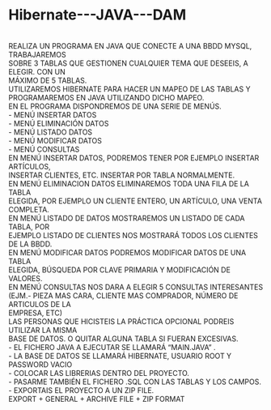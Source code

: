 # Hibernate---JAVA---DAM

<br/>REALIZA UN PROGRAMA EN JAVA QUE CONECTE A UNA BBDD MYSQL, TRABAJAREMOS
<br/>SOBRE 3 TABLAS QUE GESTIONEN CUALQUIER TEMA QUE DESEEIS, A ELEGIR. CON UN
<br/>MÁXIMO DE 5 TABLAS.
<br/>UTILIZAREMOS HIBERNATE PARA HACER UN MAPEO DE LAS TABLAS Y
<br/>PROGRAMAREMOS EN JAVA UTILIZANDO DICHO MAPEO.
<br/>EN EL PROGRAMA DISPONDREMOS DE UNA SERIE DE MENÚS.
<br/>- MENÚ INSERTAR DATOS
<br/>- MENÚ ELIMINACIÓN DATOS
<br/>- MENÚ LISTADO DATOS
<br/>- MENÚ MODIFICAR DATOS
<br/>- MENÚ CONSULTAS
<br/>EN MENÚ INSERTAR DATOS, PODREMOS TENER POR EJEMPLO INSERTAR ARTÍCULOS,
<br/>INSERTAR CLIENTES, ETC. INSERTAR POR TABLA NORMALMENTE.
<br/>EN MENÚ ELIMINACION DATOS ELIMINAREMOS TODA UNA FILA DE LA TABLA
<br/>ELEGIDA, POR EJEMPLO UN CLIENTE ENTERO, UN ARTÍCULO, UNA VENTA COMPLETA.
<br/>EN MENÚ LISTADO DE DATOS MOSTRAREMOS UN LISTADO DE CADA TABLA, POR
<br/>EJEMPLO LISTADO DE CLIENTES NOS MOSTRARÁ TODOS LOS CLIENTES DE LA BBDD.
<br/>EN MENÚ MODIFICAR DATOS PODREMOS MODIFICAR DATOS DE UNA TABLA
<br/>ELEGIDA, BÚSQUEDA POR CLAVE PRIMARIA Y MODIFICACIÓN DE VALORES.
<br/>EN MENÚ CONSULTAS NOS DARA A ELEGIR 5 CONSULTAS INTERESANTES
<br/>(EJM.- PIEZA MAS CARA, CLIENTE MAS COMPRADOR, NÚMERO DE ARTICULOS DE LA
<br/>EMPRESA, ETC)
<br/>LAS PERSONAS QUE HICISTEIS LA PRÁCTICA OPCIONAL PODREIS UTILIZAR LA MISMA
<br/>BASE DE DATOS. O QUITAR ALGUNA TABLA SI FUERAN EXCESIVAS.
<br/>- EL FICHERO JAVA A EJECUTAR SE LLAMARÁ “MAIN.JAVA” .
<br/>- LA BASE DE DATOS SE LLAMARÁ HIBERNATE, USUARIO ROOT Y PASSWORD VACIO
<br/>- COLOCAR LAS LIBRERIAS DENTRO DEL PROYECTO.
<br/>- PASARME TAMBIÉN EL FICHERO .SQL CON LAS TABLAS Y LOS CAMPOS.
<br/>- EXPORTAIS EL PROYECTO A UN ZIP FILE.
<br/>EXPORT + GENERAL + ARCHIVE FILE + ZIP FORMAT
